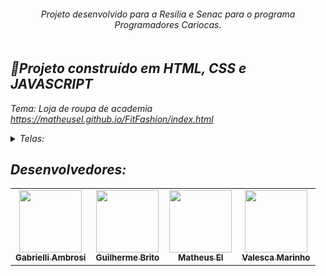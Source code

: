 <!--Readme: Valesca -->
<div align="center">
<i><h6>Projeto desenvolvido para a Resilia e Senac para o programa Programadores Cariocas.<br></br>
</div>

## 💬Projeto construído em HTML, CSS e JAVASCRIPT <br>
  Tema: Loja de roupa de academia <br>
  https://matheusel.github.io/FitFashion/index.html
  

<details>
  <summary>Telas:</summary>
      <p align="justify">
      1: Tela Home <br>
      2: Tela Produtos <br>
      3: Tela Equipe <br>
      4: Tela Contato <br>
  </details>
  


## Desenvolvedores:
  <table>
  <tr>
    <td align="center"><a href="https://github.com/GabrielliAmbrosi"><img src="https://avatars.githubusercontent.com/u/89021142?v=4" width="100px;" alt=""/><br /><sub><b>Gabrielli Ambrosi</b></sub></a><br /><a href="" title="Code"></a></td>
     <td align="center"><a href="https://github.com/GuilhermeBrito89"><img src="https://avatars.githubusercontent.com/u/113526718?v=4" width="100px;" alt=""/><br /><sub><b>Guilherme Brito</b></sub></a><br /><a href="" title="Code"></a></td>
    <td align="center"><a href="https://github.com/matheusel"><img src="https://avatars.githubusercontent.com/u/80267028?v=4" width="100px;" alt=""/><br /><sub><b>Matheus El</b></sub></a><br /><a href="" title="Code"></a></td>
    <td align="center"><a href="https://github.com/Valhutcherson"><img src="https://avatars.githubusercontent.com/u/113068971?v=4" width="100px;" alt=""/><br /><sub><b>Valesca Marinho</b></sub></a><br /><a href="" title="Code"></a></td>
  </tr>
</table>
